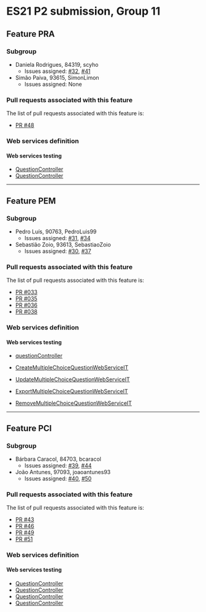 # ES21 P2 submission, Group 11

## Feature PRA

### Subgroup
 - Daniela Rodrigues, 84319, scyho
   + Issues assigned: [#32](https://github.com/tecnico-softeng/es21-g11/commit/b9d7b83b3fbe788fa0279d9dcb216037d0d4f013), [#41](https://github.com/tecnico-softeng/es21-g11/commit/be3a56bcecf18f0378ca3424639b32e071a8c7b5)
 - Simão Paiva, 93615, SimonLimon
   + Issues assigned: None
 
### Pull requests associated with this feature

The list of pull requests associated with this feature is:

 - [PR #48](https://github.com/tecnico-softeng/es21-g11/pull/48)


### Web services definition

#### Web services testing

 - [QuestionController](https://github.com/tecnico-softeng/es21-g11/blob/pra/backend/src/test/groovy/pt/ulisboa/tecnico/socialsoftware/tutor/question/webservice/CreateOpenAnswerQuestionTestWebServiceIT.groovy)
 - [QuestionController](https://github.com/tecnico-softeng/es21-g11/blob/pra/backend/src/test/groovy/pt/ulisboa/tecnico/socialsoftware/tutor/question/webservice/UpdateOpenAnswerQuestionTestWebServiceIT.groovy)


---

## Feature PEM

### Subgroup
- Pedro Luís, 90763, PedroLuis99
   + Issues assigned: [#31](https://github.com/tecnico-softeng/es21-g11/issues/31), [#34](https://github.com/tecnico-softeng/es21-g11/issues/34)
 - Sebastião Zoio, 93613, SebastiaoZoio
   + Issues assigned: [#30](https://github.com/tecnico-softeng/es21-g11/issues/30), [#37](https://github.com/tecnico-softeng/es21-g11/issues/37)
 
### Pull requests associated with this feature

The list of pull requests associated with this feature is:

- [PR #033](https://github.com/tecnico-softeng/es21-g11/pull/33)
- [PR #035](https://github.com/tecnico-softeng/es21-g11/pull/35)
- [PR #036](https://github.com/tecnico-softeng/es21-g11/pull/36)
- [PR #038](https://github.com/tecnico-softeng/es21-g11/pull/38)


### Web services definition

#### Web services testing

- [questionController](https://github.com/tecnico-softeng/es21-g11/blob/pem/backend/src/main/java/pt/ulisboa/tecnico/socialsoftware/tutor/question/api/QuestionController.java)

- [CreateMultipleChoiceQuestionWebServiceIT](https://github.com/tecnico-softeng/es21-g11/blob/pem/backend/src/test/groovy/pt/ulisboa/tecnico/socialsoftware/tutor/question/webservice/CreateMultipleChoiceQuestionWebServiceIT.groovy)
- [UpdateMultipleChoiceQuestionWebServiceIT](https://github.com/tecnico-softeng/es21-g11/blob/pem/backend/src/test/groovy/pt/ulisboa/tecnico/socialsoftware/tutor/question/webservice/UpdateMultipleChoiceQuestionWebServiceIT.groovy)
- [ExportMultipleChoiceQuestionWebServiceIT](https://github.com/tecnico-softeng/es21-g11/blob/pem/backend/src/test/groovy/pt/ulisboa/tecnico/socialsoftware/tutor/question/webservice/ExportMultipleChoiceQuestionWebServiceIT.groovy)
- [RemoveMultipleChoiceQuestionWebServiceIT](https://github.com/tecnico-softeng/es21-g11/blob/pem/backend/src/test/groovy/pt/ulisboa/tecnico/socialsoftware/tutor/question/webservice/RemoveMultipleChoiceQuestionWebServiceIT.groovy)


---

## Feature PCI

### Subgroup
- Bárbara Caracol, 84703, bcaracol
   + Issues assigned: [#39](https://github.com/tecnico-softeng/es21-g11/issues/39), [#44](https://github.com/tecnico-softeng/es21-g11/issues/44)
- João Antunes, 97093, joaoantunes93
   + Issues assigned: [#40](https://github.com/tecnico-softeng/es21-g11/issues/40), [#50](https://github.com/tecnico-softeng/es21-g11/issues/50)

### Pull requests associated with this feature

The list of pull requests associated with this feature is:

- [PR #43](https://github.com/tecnico-softeng/es21-g11/pull/43)
- [PR #46](https://github.com/tecnico-softeng/es21-g11/pull/46)
- [PR #49](https://github.com/tecnico-softeng/es21-g11/pull/49)
- [PR #51](https://github.com/tecnico-softeng/es21-g11/pull/51)


### Web services definition

#### Web services testing

- [QuestionController](https://github.com/tecnico-softeng/es21-g11/blob/pci/backend/src/test/groovy/pt/ulisboa/tecnico/socialsoftware/tutor/question/webservice/CreatePCIQuestionWebServiceIT.groovy)
- [QuestionController](https://github.com/tecnico-softeng/es21-g11/blob/pci/backend/src/test/groovy/pt/ulisboa/tecnico/socialsoftware/tutor/question/webservice/UpdatePCIQuestionWebServiceIT.groovy)
- [QuestionController](https://github.com/tecnico-softeng/es21-g11/blob/pci/backend/src/test/groovy/pt/ulisboa/tecnico/socialsoftware/tutor/question/webservice/RemovePCIQuestionWebServiceIT.groovy)
- [QuestionController](https://github.com/tecnico-softeng/es21-g11/blob/pci/backend/src/test/groovy/pt/ulisboa/tecnico/socialsoftware/tutor/question/webservice/ExportPCIQuestionsWebServiceIT.groovy)
